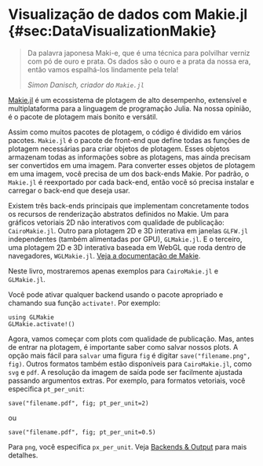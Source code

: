 # Visualização de dados com Makie.jl {#sec:DataVisualizationMakie}

> Da palavra japonesa Maki-e, que é uma técnica para polvilhar verniz com pó de ouro e prata.
> Os dados são o ouro e a prata da nossa era, então vamos espalhá-los lindamente pela tela!
>
> _Simon Danisch, criador do `Makie.jl`_

[Makie.jl](http://makie.juliaplots.org/stable/index.html) é um ecossistema de plotagem de alto desempenho, extensível e multiplataforma para a linguagem de programação Julia.
Na nossa opinião, é o pacote de plotagem mais bonito e versátil.

Assim como muitos pacotes de plotagem, o código é dividido em vários pacotes.
`Makie.jl` é o pacote de front-end que define todas as funções de plotagem necessárias para criar objetos de plotagem.
Esses objetos armazenam todas as informações sobre as plotagens, mas ainda precisam ser convertidos em uma imagem.
Para converter esses objetos de plotagem em uma imagem, você precisa de um dos back-ends Makie.
Por padrão, o `Makie.jl` é reexportado por cada back-end, então você só precisa instalar e carregar o back-end que deseja usar.

Existem três back-ends principais que implementam concretamente todos os recursos de renderização abstratos definidos no Makie.
Um para gráficos vetoriais 2D não interativos com qualidade de publicação: `CairoMakie.jl`.
Outro para plotagem 2D e 3D interativa em janelas `GLFW.jl` independentes (também alimentadas por GPU), `GLMakie.jl`.
E o terceiro, uma plotagem 2D e 3D interativa baseada em WebGL que roda dentro de navegadores, `WGLMakie.jl`. [Veja a documentação de Makie](http://makie.juliaplots.org/stable/documentation/backends_and_output/).

Neste livro, mostraremos apenas exemplos para `CairoMakie.jl` e `GLMakie.jl`.

Você pode ativar qualquer backend usando o pacote apropriado e chamando sua função `activate!`.
Por exemplo:

```
using GLMakie
GLMakie.activate!()
```

Agora, vamos começar com plots com qualidade de publicação.
Mas, antes de entrar na plotagem, é importante saber como salvar nossos plots.
A opção mais fácil para `salvar` uma figura `fig` é digitar `save("filename.png", fig)`.
Outros formatos também estão disponíveis para `CairoMakie.jl`, como `svg` e `pdf`.
A resolução da imagem de saída pode ser facilmente ajustada passando argumentos extras.
Por exemplo, para formatos vetoriais, você especifica `pt_per_unit`:

```
save("filename.pdf", fig; pt_per_unit=2)
```

ou

```
save("filename.pdf", fig; pt_per_unit=0.5)
```

Para `png`, você especifica `px_per_unit`.
Veja [Backends & Output](https://makie.juliaplots.org/stable/documentation/backends_and_output/) para mais detalhes.
